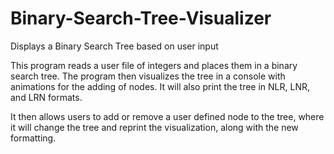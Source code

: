 # Binary-Search-Tree-Visualizer
Displays a Binary Search Tree based on user input

This program reads a user file of integers and places them in a binary search tree. The program then visualizes the tree in a console with animations for the adding of nodes. It will also print the tree in NLR, LNR, and LRN formats.

It then allows users to add or remove a user defined node to the tree, where it will change the tree and reprint the visualization, along with the new formatting.
